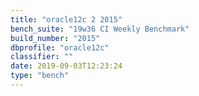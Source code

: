 ```yaml
---
title: "oracle12c 2 2015"
bench_suite: "19w36 CI Weekly Benchmark"
build_number: "2015"
dbprofile: "oracle12c"
classifier: ""
date: 2019-09-03T12:23:24
type: "bench"
---
```

